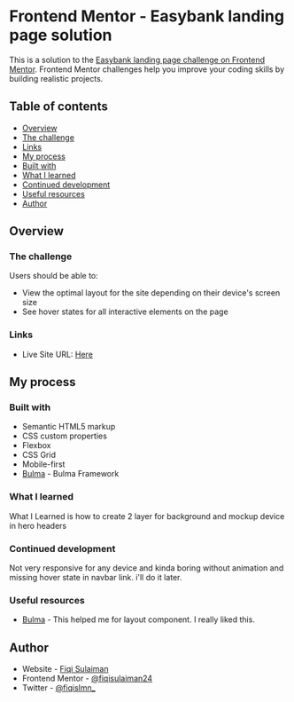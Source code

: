 # Frontend Mentor - Easybank landing page solution

This is a solution to the [Easybank landing page challenge on Frontend Mentor](https://www.frontendmentor.io/challenges/easybank-landing-page-WaUhkoDN). Frontend Mentor challenges help you improve your coding skills by building realistic projects. 

## Table of contents

- [Overview](#overview)
- [The challenge](#the-challenge)
- [Links](#links)
- [My process](#my-process)
- [Built with](#built-with)
- [What I learned](#what-i-learned)
- [Continued development](#continued-development)
- [Useful resources](#useful-resources)
- [Author](#author)

## Overview

### The challenge

Users should be able to:

- View the optimal layout for the site depending on their device's screen size
- See hover states for all interactive elements on the page

### Links

- Live Site URL: [Here](https://fiqisulaiman24.github.io/easybank)

## My process

### Built with

- Semantic HTML5 markup
- CSS custom properties
- Flexbox
- CSS Grid
- Mobile-first
- [Bulma](https://bulma.io/) - Bulma Framework

### What I learned

What I Learned is how to create 2 layer for background and mockup device in hero headers 

### Continued development

Not very responsive for any device and kinda boring without animation and missing hover state in navbar link. i'll do it later.

### Useful resources

- [Bulma](https://www.bulma.io) - This helped me for layout component. I really liked this.

## Author

- Website - [Fiqi Sulaiman](https://www.fiqisulaiman24.github.io/)
- Frontend Mentor - [@fiqisulaiman24](https://www.frontendmentor.io/profile/fiqisulaiman24)
- Twitter - [@fiqislmn_](https://www.twitter.com/fiqislmn_)
